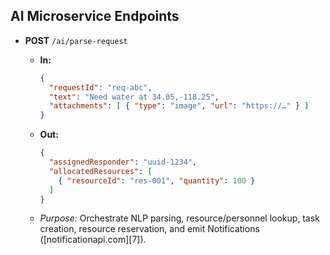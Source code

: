 
## AI Microservice Endpoints

* **POST** `/ai/parse-request`

  * **In:**

    ```json
    {
      "requestId": "req-abc",
      "text": "Need water at 34.05,-118.25",
      "attachments": [ { "type": "image", "url": "https://…" } ]
    }
    ```
  * **Out:**

    ```json
    {
      "assignedResponder": "uuid-1234",
      "allocatedResources": [
        { "resourceId": "res-001", "quantity": 100 }
      ]
    }
    ```
  * *Purpose:* Orchestrate NLP parsing, resource/personnel lookup, task creation, resource reservation, and emit Notifications ([notificationapi.com][7]).
